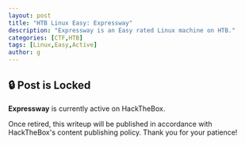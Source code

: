 ```yaml
---
layout: post
title: "HTB Linux Easy: Expressway"
description: "Expressway is an Easy rated Linux machine on HTB."
categories: [CTF,HTB]
tags: [Linux,Easy,Active]
author: g
---
```


## 🔒 Post is Locked
**Expressway** is currently active on HackTheBox.

Once retired, this writeup will be published in accordance with HackTheBox's content publishing policy. Thank you for your patience!